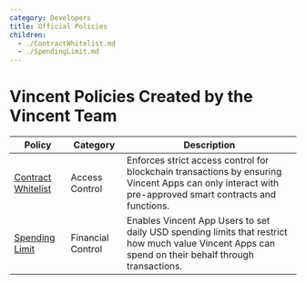 ```yaml
---
category: Developers
title: Official Policies
children:
  - ./ContractWhitelist.md
  - ./SpendingLimit.md
---
```


# Vincent Policies Created by the Vincent Team

| Policy                                       | Category          | Description                                                                                                                                            |
| -------------------------------------------- | ----------------- | ------------------------------------------------------------------------------------------------------------------------------------------------------ |
| [Contract Whitelist](./ContractWhitelist.md) | Access Control    | Enforces strict access control for blockchain transactions by ensuring Vincent Apps can only interact with pre-approved smart contracts and functions. |
| [Spending Limit](./SpendingLimit.md)         | Financial Control | Enables Vincent App Users to set daily USD spending limits that restrict how much value Vincent Apps can spend on their behalf through transactions.   |
